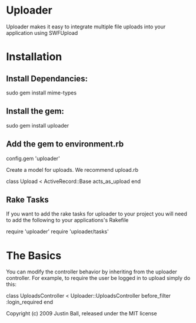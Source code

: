 Uploader
=================
Uploader makes it easy to integrate multiple file uploads into your application using SWFUpload

Installation
=================

Install Dependancies:
------------------
sudo gem install mime-types


Install the gem:
------------------
sudo gem install uploader


Add the gem to environment.rb
------------------
config.gem 'uploader'


Create a model for uploads.  We recommend upload.rb

class Upload < ActiveRecord::Base
  acts_as_upload
end


Rake Tasks
------------------
If you want to add the rake tasks for uploader to your project you will need to add the following to your applications's Rakefile

  require 'uploader'
  require 'uploader/tasks'
  

The Basics
=================

You can modify the controller behavior by inheriting from the uploader controller.  For example,
to require the user be logged in to upload simply do this:

  class UploadsController < Uploader::UploadsController
    before_filter :login_required
  end




Copyright (c) 2009 Justin Ball, released under the MIT license
